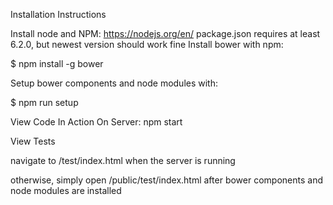 Installation Instructions

Install node and NPM: https://nodejs.org/en/
package.json requires at least 6.2.0, but newest version should work fine
Install bower with npm:

$ npm install -g bower

Setup bower components and node modules with:

$ npm run setup

View Code In Action On Server:
npm start

View Tests

navigate to /test/index.html when the server is running

otherwise, simply open /public/test/index.html after bower components and node modules are installed
